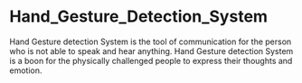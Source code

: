 # Hand_Gesture_Detection_System
Hand Gesture detection System is the tool of communication for the person who is not able to speak and hear anything. Hand Gesture detection System is a boon for the physically challenged people to express their thoughts and emotion.
